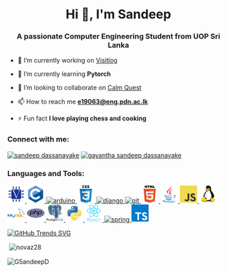 <h1 align="center">Hi 👋, I'm Sandeep</h1>
<h3 align="center">A passionate Computer Engineering Student from UOP Sri Lanka</h3>

- 🔭 I’m currently working on [Visitlog](https://github.com/G5andeepD/e19-co227-digital-reporting-of-technical-visits)

- 🌱 I’m currently learning **Pytorch**

- 👯 I’m looking to collaborate on [Calm Quest](https://github.com/Team-CookieBytes/ACES-Hackathon-Cookie-Bytes-Calm-Quest-Back-End/)

- 📫 How to reach me **e19063@eng.pdn.ac.lk**

- ⚡ Fun fact **I love playing chess and cooking**

<h3 align="left">Connect with me:</h3>
<p align="left">
<a href="https://www.linkedin.com/in/sandeep-dassanayake-37b940244/" target="blank"><img align="center" src="https://raw.githubusercontent.com/rahuldkjain/github-profile-readme-generator/master/src/images/icons/Social/linked-in-alt.svg" alt="sandeep dassanayake" height="30" width="40" /></a>
<a href="https://fb.com/gayantha sandeep dassanayake" target="blank"><img align="center" src="https://raw.githubusercontent.com/rahuldkjain/github-profile-readme-generator/master/src/images/icons/Social/facebook.svg" alt="gayantha sandeep dassanayake" height="30" width="40" /></a>
</p>

<h3 align="left">Languages and Tools:</h3>
<p align="left">  <img src="https://github.com/vscode-icons/vscode-icons/blob/master/icons/file_type_verilog.svg" alt="verilog" width="40" height="40"/><a href="https://www.cprogramming.com/" target="_blank" rel="noreferrer"> <img src="https://raw.githubusercontent.com/devicons/devicon/master/icons/c/c-original.svg" alt="c" width="40" height="40"/> </a> <a href="https://www.arduino.cc/" target="_blank" rel="noreferrer"> <img src="https://cdn.worldvectorlogo.com/logos/arduino-1.svg" alt="arduino" width="40" height="40"/> </a><a href="https://www.w3schools.com/css/" target="_blank" rel="noreferrer"> <img src="https://raw.githubusercontent.com/devicons/devicon/master/icons/css3/css3-original-wordmark.svg" alt="css3" width="40" height="40"/> </a> <a href="https://www.djangoproject.com/" target="_blank" rel="noreferrer"> <img src="https://cdn.worldvectorlogo.com/logos/django.svg" alt="django" width="40" height="40"/> </a> <a href="https://git-scm.com/" target="_blank" rel="noreferrer"> <img src="https://www.vectorlogo.zone/logos/git-scm/git-scm-icon.svg" alt="git" width="40" height="40"/> </a> <a href="https://www.w3.org/html/" target="_blank" rel="noreferrer"> <img src="https://raw.githubusercontent.com/devicons/devicon/master/icons/html5/html5-original-wordmark.svg" alt="html5" width="40" height="40"/> </a> <a href="https://www.java.com" target="_blank" rel="noreferrer"> <img src="https://raw.githubusercontent.com/devicons/devicon/master/icons/java/java-original.svg" alt="java" width="40" height="40"/> </a> <a href="https://developer.mozilla.org/en-US/docs/Web/JavaScript" target="_blank" rel="noreferrer"> <img src="https://raw.githubusercontent.com/devicons/devicon/master/icons/javascript/javascript-original.svg" alt="javascript" width="40" height="40"/> </a> <a href="https://www.linux.org/" target="_blank" rel="noreferrer"> <img src="https://raw.githubusercontent.com/devicons/devicon/master/icons/linux/linux-original.svg" alt="linux" width="40" height="40"/> </a> <a href="https://www.mysql.com/" target="_blank" rel="noreferrer"> <img src="https://raw.githubusercontent.com/devicons/devicon/master/icons/mysql/mysql-original-wordmark.svg" alt="mysql" width="40" height="40"/> </a> <a href="https://www.php.net" target="_blank" rel="noreferrer"> <img src="https://raw.githubusercontent.com/devicons/devicon/master/icons/php/php-original.svg" alt="php" width="40" height="40"/> </a> <a href="https://www.postgresql.org" target="_blank" rel="noreferrer"> <img src="https://raw.githubusercontent.com/devicons/devicon/master/icons/postgresql/postgresql-original-wordmark.svg" alt="postgresql" width="40" height="40"/> </a> <a href="https://www.python.org" target="_blank" rel="noreferrer"> <img src="https://raw.githubusercontent.com/devicons/devicon/master/icons/python/python-original.svg" alt="python" width="40" height="40"/> </a> <a href="https://reactjs.org/" target="_blank" rel="noreferrer"> <img src="https://raw.githubusercontent.com/devicons/devicon/master/icons/react/react-original-wordmark.svg" alt="react" width="40" height="40"/> </a> <a href="https://spring.io/" target="_blank" rel="noreferrer"> <img src="https://www.vectorlogo.zone/logos/springio/springio-icon.svg" alt="spring" width="40" height="40"/> </a> <a href="https://www.typescriptlang.org/" target="_blank" rel="noreferrer"> <img src="https://raw.githubusercontent.com/devicons/devicon/master/icons/typescript/typescript-original.svg" alt="typescript" width="40" height="40"/> </a> </p>

[![GitHub Trends SVG](https://api.githubtrends.io/user/svg/G5andeepD/langs)](https://githubtrends.io)
<p>&nbsp;<img align="center" src="https://github-readme-stats.vercel.app/api?username=G5andeepD&show_icons=true&locale=en" alt="novaz28" /></p>
<p><img align="center" src="https://github-readme-streak-stats.herokuapp.com/?user=G5andeepD&" alt="G5andeepD" /></p>

